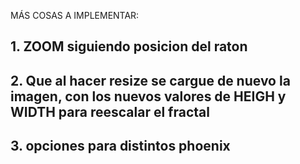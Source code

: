 MÁS COSAS A IMPLEMENTAR:

## 1. ZOOM siguiendo posicion del raton
## 2. Que al hacer resize se cargue de nuevo la imagen, con los nuevos valores de HEIGH y WIDTH para reescalar el fractal
## 3. opciones para distintos phoenix
